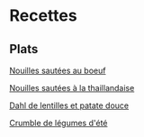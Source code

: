 # Recettes

## Plats
[Nouilles sautées au boeuf](Nouilles_sautées_boeuf.md)

[Nouilles sautées à la thaillandaise](Nouilles_thaillandaise.md)

[Dahl de lentilles et patate douce](Dahl.md)

[Crumble de légumes d'été](Crumble_de_légumes.md)

